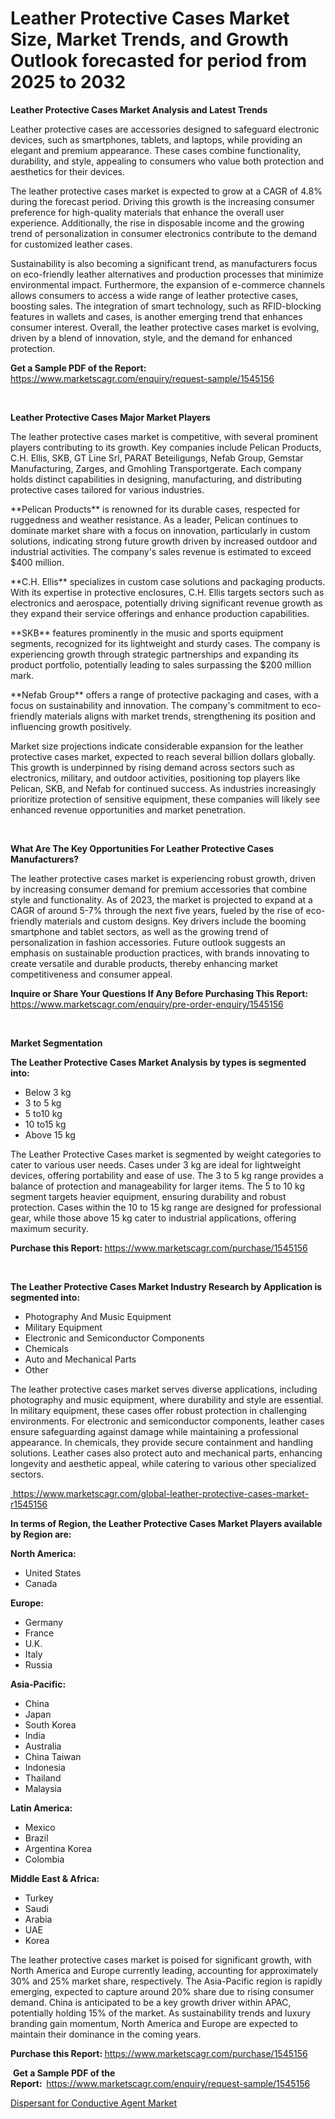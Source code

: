 <p><h1>Leather Protective Cases Market Size, Market Trends, and Growth Outlook forecasted for period from 2025 to 2032</h1></p><p><strong>Leather Protective Cases Market Analysis and Latest Trends</strong></p>
<p><p>Leather protective cases are accessories designed to safeguard electronic devices, such as smartphones, tablets, and laptops, while providing an elegant and premium appearance. These cases combine functionality, durability, and style, appealing to consumers who value both protection and aesthetics for their devices.</p><p>The leather protective cases market is expected to grow at a CAGR of 4.8% during the forecast period. Driving this growth is the increasing consumer preference for high-quality materials that enhance the overall user experience. Additionally, the rise in disposable income and the growing trend of personalization in consumer electronics contribute to the demand for customized leather cases. </p><p>Sustainability is also becoming a significant trend, as manufacturers focus on eco-friendly leather alternatives and production processes that minimize environmental impact. Furthermore, the expansion of e-commerce channels allows consumers to access a wide range of leather protective cases, boosting sales. The integration of smart technology, such as RFID-blocking features in wallets and cases, is another emerging trend that enhances consumer interest. Overall, the leather protective cases market is evolving, driven by a blend of innovation, style, and the demand for enhanced protection.</p></p>
<p><strong>Get a Sample PDF of the Report:&nbsp;</strong> <a href="https://www.marketscagr.com/enquiry/request-sample/1545156?utm_campaign=2782&utm_medium=2&utm_source=Github&utm_content=ia&utm_term=02042025&utm_id=leather-protective-cases">https://www.marketscagr.com/enquiry/request-sample/1545156</a></p>
<p>&nbsp;</p>
<p><strong>Leather Protective Cases Major Market Players</strong></p>
<p><p>The leather protective cases market is competitive, with several prominent players contributing to its growth. Key companies include Pelican Products, C.H. Ellis, SKB, GT Line Srl, PARAT Beteiligungs, Nefab Group, Gemstar Manufacturing, Zarges, and Gmohling Transportgerate. Each company holds distinct capabilities in designing, manufacturing, and distributing protective cases tailored for various industries.</p><p>**Pelican Products** is renowned for its durable cases, respected for ruggedness and weather resistance. As a leader, Pelican continues to dominate market share with a focus on innovation, particularly in custom solutions, indicating strong future growth driven by increased outdoor and industrial activities. The company's sales revenue is estimated to exceed $400 million.</p><p>**C.H. Ellis** specializes in custom case solutions and packaging products. With its expertise in protective enclosures, C.H. Ellis targets sectors such as electronics and aerospace, potentially driving significant revenue growth as they expand their service offerings and enhance production capabilities.</p><p>**SKB** features prominently in the music and sports equipment segments, recognized for its lightweight and sturdy cases. The company is experiencing growth through strategic partnerships and expanding its product portfolio, potentially leading to sales surpassing the $200 million mark.</p><p>**Nefab Group** offers a range of protective packaging and cases, with a focus on sustainability and innovation. The company's commitment to eco-friendly materials aligns with market trends, strengthening its position and influencing growth positively.</p><p>Market size projections indicate considerable expansion for the leather protective cases market, expected to reach several billion dollars globally. This growth is underpinned by rising demand across sectors such as electronics, military, and outdoor activities, positioning top players like Pelican, SKB, and Nefab for continued success. As industries increasingly prioritize protection of sensitive equipment, these companies will likely see enhanced revenue opportunities and market penetration.</p></p>
<p>&nbsp;</p>
<p><strong>What Are The Key Opportunities For Leather Protective Cases Manufacturers?</strong></p>
<p><p>The leather protective cases market is experiencing robust growth, driven by increasing consumer demand for premium accessories that combine style and functionality. As of 2023, the market is projected to expand at a CAGR of around 5-7% through the next five years, fueled by the rise of eco-friendly materials and custom designs. Key drivers include the booming smartphone and tablet sectors, as well as the growing trend of personalization in fashion accessories. Future outlook suggests an emphasis on sustainable production practices, with brands innovating to create versatile and durable products, thereby enhancing market competitiveness and consumer appeal.</p></p>
<p><strong>Inquire or Share Your Questions If Any Before Purchasing This Report:</strong> <a href="https://www.marketscagr.com/enquiry/pre-order-enquiry/1545156?utm_campaign=2782&utm_medium=2&utm_source=Github&utm_content=ia&utm_term=02042025&utm_id=leather-protective-cases">https://www.marketscagr.com/enquiry/pre-order-enquiry/1545156</a></p>
<p>&nbsp;</p>
<p><strong>Market Segmentation</strong></p>
<p><strong>The Leather Protective Cases Market Analysis by types is segmented into:</strong></p>
<p><ul><li>Below 3 kg</li><li>3 to 5 kg</li><li>5 to10 kg</li><li>10 to15 kg</li><li>Above 15 kg</li></ul></p>
<p><p>The Leather Protective Cases market is segmented by weight categories to cater to various user needs. Cases under 3 kg are ideal for lightweight devices, offering portability and ease of use. The 3 to 5 kg range provides a balance of protection and manageability for larger items. The 5 to 10 kg segment targets heavier equipment, ensuring durability and robust protection. Cases within the 10 to 15 kg range are designed for professional gear, while those above 15 kg cater to industrial applications, offering maximum security.</p></p>
<p><strong>Purchase this Report:&nbsp;</strong><a href="https://www.marketscagr.com/purchase/1545156?utm_campaign=2782&utm_medium=2&utm_source=Github&utm_content=ia&utm_term=02042025&utm_id=leather-protective-cases">https://www.marketscagr.com/purchase/1545156</a></p>
<p>&nbsp;</p>
<p><strong>The Leather Protective Cases Market Industry Research by Application is segmented into:</strong></p>
<p><ul><li>Photography And Music Equipment</li><li>Military Equipment</li><li>Electronic and Semiconductor Components</li><li>Chemicals</li><li>Auto and Mechanical Parts</li><li>Other</li></ul></p>
<p><p>The leather protective cases market serves diverse applications, including photography and music equipment, where durability and style are essential. In military equipment, these cases offer robust protection in challenging environments. For electronic and semiconductor components, leather cases ensure safeguarding against damage while maintaining a professional appearance. In chemicals, they provide secure containment and handling solutions. Leather cases also protect auto and mechanical parts, enhancing longevity and aesthetic appeal, while catering to various other specialized sectors.</p></p>
<p><a href="https://www.marketscagr.com/global-leather-protective-cases-market-r1545156?utm_campaign=2782&utm_medium=2&utm_source=Github&utm_content=ia&utm_term=02042025&utm_id=leather-protective-cases">&nbsp;https://www.marketscagr.com/global-leather-protective-cases-market-r1545156</a></p>
<p><strong>In terms of Region, the Leather Protective Cases Market Players available by Region are:</strong></p>
<p>
    <p> <strong> North America: </strong>
        <ul>
            <li>United States</li>
            <li>Canada</li>
        </ul>
        </p> 
    <p> <strong> Europe: </strong>
        <ul>
            <li>Germany</li>
            <li>France</li>
            <li>U.K.</li>
            <li>Italy</li>
            <li>Russia</li>
        </ul>
        </p> 
    <p> <strong> Asia-Pacific: </strong>
        <ul>
            <li>China</li>
            <li>Japan</li>
            <li>South Korea</li>
            <li>India</li>
            <li>Australia</li>
            <li>China Taiwan</li>
            <li>Indonesia</li>
            <li>Thailand</li>
            <li>Malaysia</li>
        </ul>
        </p> 
    <p> <strong> Latin America: </strong>
        <ul>
            <li>Mexico</li>
            <li>Brazil</li>
            <li>Argentina Korea</li>
            <li>Colombia</li>
        </ul>
        </p> 
    <p> <strong> Middle East & Africa: </strong>
        <ul>
            <li>Turkey</li>
            <li>Saudi</li>
            <li>Arabia</li>
            <li>UAE</li>
            <li>Korea</li>
        </ul>
    </p>
    </p>
<p><p>The leather protective cases market is poised for significant growth, with North America and Europe currently leading, accounting for approximately 30% and 25% market share, respectively. The Asia-Pacific region is rapidly emerging, expected to capture around 20% share due to rising consumer demand. China is anticipated to be a key growth driver within APAC, potentially holding 15% of the market. As sustainability trends and luxury branding gain momentum, North America and Europe are expected to maintain their dominance in the coming years.</p></p>
<p><strong>Purchase this Report: </strong><a href="https://www.marketscagr.com/purchase/1545156?utm_campaign=2782&utm_medium=2&utm_source=Github&utm_content=ia&utm_term=02042025&utm_id=leather-protective-cases">https://www.marketscagr.com/purchase/1545156</a></p>
<p>&nbsp;<strong>Get a Sample PDF of the Report:&nbsp;&nbsp;</strong><a href="https://www.marketscagr.com/enquiry/request-sample/1545156?utm_campaign=2782&utm_medium=2&utm_source=Github&utm_content=ia&utm_term=02042025&utm_id=leather-protective-cases">https://www.marketscagr.com/enquiry/request-sample/1545156</a></p>
<p><strong></strong></p>
<p><p><a href="https://github.com/meuskocov/Market-Research-Report-List-1/blob/main/dispersant-for-conductive-agent-market.md?utm_campaign=2782&utm_medium=2&utm_source=Github&utm_content=ia&utm_term=02042025&utm_id=leather-protective-cases">Dispersant for Conductive Agent Market</a></p></p>